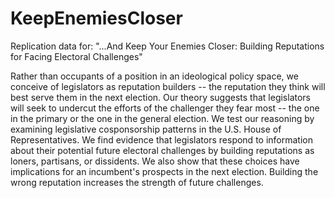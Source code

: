 # KeepEnemiesCloser
Replication data for: "...And Keep Your Enemies Closer: Building Reputations for Facing Electoral Challenges"

Rather than occupants of a position in an ideological policy space, we conceive of legislators as reputation builders -- the reputation they think will best serve them in the next election. Our theory suggests that legislators will seek to undercut the efforts of the challenger they fear most -- the one in the primary or the one in the general election. We test our reasoning by examining legislative cosponsorship patterns in the U.S. House of Representatives. We find evidence that legislators respond to information about their potential future electoral challenges by building reputations as loners, partisans, or dissidents. We also show that these choices have implications for an incumbent's prospects in the next election. Building the wrong reputation increases the strength of future challenges.
